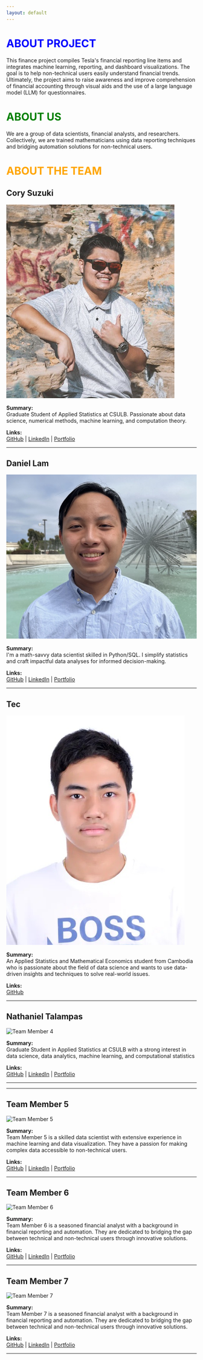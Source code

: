 ```yaml
---
layout: default
---
```



# <span style="color: blue;">ABOUT PROJECT</span>

This finance project compiles Tesla's financial reporting line items and integrates machine learning, reporting, and dashboard visualizations. The goal is to help non-technical users easily understand financial trends. Ultimately, the project aims to raise awareness and improve comprehension of financial accounting through visual aids and the use of a large language model (LLM) for questionnaires.


# <span style="color: green;">ABOUT US</span>

We are a group of data scientists, financial analysts, and researchers. Collectively, we are trained mathematicians using data reporting techniques and bridging automation solutions for non-technical users.

# <span style="color: orange;">ABOUT THE TEAM</span>

## Cory Suzuki

![Team Member 1](https://github.com/dsrichard97/finwebpage/blob/master/cory.jpeg?raw=true)

**Summary:**  
Graduate Student of Applied Statistics at CSULB. Passionate about data science, numerical methods, machine learning, and computation theory.

**Links:**  
[GitHub](https://github.com/CorySuzuki1729) | [LinkedIn](https://www.linkedin.com/in/corysuzukiprof314/) | [Portfolio](https://github.com/CorySuzuki1729/STAT_510_Mental_Health)

---

## Daniel Lam

![Team Member 2](https://github.com/dsrichard97/finwebpage/blob/master/daniel.jpeg?raw=true)

**Summary:**  
I'm a math-savvy data scientist skilled in Python/SQL. I simplify statistics and craft impactful data analyses for informed decision-making.

**Links:**  
[GitHub](https://github.com/dannyguy253) | [LinkedIn](https://www.linkedin.com/in/daniel-lam253/) | [Portfolio](https://github.com/dannyguy253/DataAnalysisPortfolio)

---

## Tec

![Team Member 3](https://github.com/dsrichard97/finwebpage/blob/master/tec.jpeg?raw=true)

**Summary:**  
An Applied Statistics and Mathematical Economics student from Cambodia who is passionate about the field of data science and wants to use data-driven insights and techniques to solve real-world issues.

**Links:**  
[GitHub](https://github.com/Techavoan) 

---

## Nathaniel Talampas

![Team Member 4](https://github.githubassets.com/images/icons/emoji/octocat.png)

**Summary:**  
Graduate Student in Applied Statistics at CSULB with a strong interest in data science, data analytics, machine learning, and computational statistics

**Links:**  
[GitHub](https://github.com/n8tmps) | [LinkedIn](https://www.linkedin.com/in/nathaniel-talampas-3644a5203/) | [Portfolio](https://twitter.com)

---
---

## Team Member 5

![Team Member 5](https://github.githubassets.com/images/icons/emoji/octocat.png)

**Summary:**  
Team Member 5 is a skilled data scientist with extensive experience in machine learning and data visualization. They have a passion for making complex data accessible to non-technical users.

**Links:**  
[GitHub](https://github.com) | [LinkedIn](https://www.linkedin.com) | [Portfolio](https://twitter.com)

---

## Team Member 6

![Team Member 6](https://github.githubassets.com/images/icons/emoji/octocat.png)

**Summary:**  
Team Member 6 is a seasoned financial analyst with a background in financial reporting and automation. They are dedicated to bridging the gap between technical and non-technical users through innovative solutions.

**Links:**  
[GitHub](https://github.com) | [LinkedIn](https://www.linkedin.com) | [Portfolio](https://twitter.com)

---

## Team Member 7

![Team Member 7](https://github.githubassets.com/images/icons/emoji/octocat.png)

**Summary:**  
Team Member 7 is a seasoned financial analyst with a background in financial reporting and automation. They are dedicated to bridging the gap between technical and non-technical users through innovative solutions.

**Links:**  
[GitHub](https://github.com) | [LinkedIn](https://www.linkedin.com) | [Portfolio](https://twitter.com)

---
